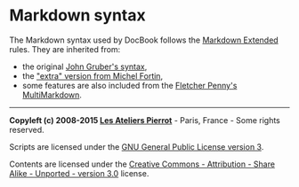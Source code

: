 Markdown syntax
===============

The Markdown syntax used by DocBook follows the [Markdown Extended](http://github.com/piwi/markdown-extended)
rules. They are inherited from:

-   the original [John Gruber's syntax](http://daringfireball.net/projects/markdown/syntax),
-   the ["extra" version from Michel Fortin](http://michelf.ca/projects/php-markdown/concepts/),
-   some features are also included from the [Fletcher Penny's MultiMarkdown](http://fletcher.github.com/peg-multimarkdown/).

----
**Copyleft (c) 2008-2015 [Les Ateliers Pierrot](http://www.ateliers-pierrot.fr/)** - Paris, France - Some rights reserved.

Scripts are licensed under the [GNU General Public License version 3](http://www.gnu.org/licenses/gpl.html).

Contents are licensed under the [Creative Commons - Attribution - Share Alike - Unported - version 3.0](http://creativecommons.org/licenses/by-sa/3.0/) license.
